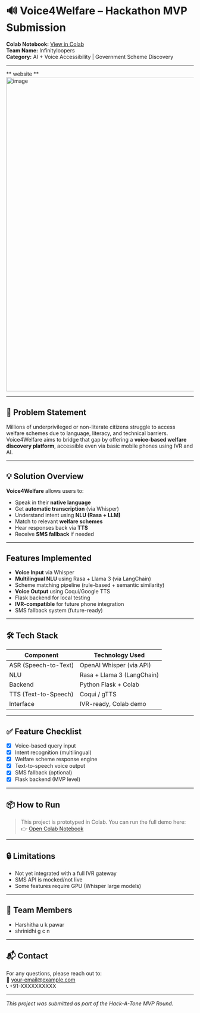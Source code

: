# 🔊 Voice4Welfare – Hackathon MVP Submission

**Colab Notebook:** [View in Colab](https://colab.research.google.com/drive/1n4T4s7HiUmdA8D-FlWOBe0_fmt-9itIf?usp=sharing )  
**Team Name:** Infinityloopers  
**Category:** AI + Voice Accessibility | Government Scheme Discovery

---
** website **
<img width="1902" height="845" alt="image" src="https://github.com/user-attachments/assets/781da3ee-df20-46da-9bff-f79fa7f5620f" />


---

## 🧠 Problem Statement

Millions of underprivileged or non-literate citizens struggle to access welfare schemes due to language, literacy, and technical barriers. Voice4Welfare aims to bridge that gap by offering a **voice-based welfare discovery platform**, accessible even via basic mobile phones using IVR and AI.

---

## 💡 Solution Overview

**Voice4Welfare** allows users to:
- Speak in their **native language**
- Get **automatic transcription** (via Whisper)
- Understand intent using **NLU (Rasa + LLM)**
- Match to relevant **welfare schemes**
- Hear responses back via **TTS**
- Receive **SMS fallback** if needed

---

##  Features Implemented

- **Voice Input** via Whisper
-  **Multilingual NLU** using Rasa + Llama 3 (via LangChain)
-  Scheme matching pipeline (rule-based + semantic similarity)
-  **Voice Output** using Coqui/Google TTS
-  Flask backend for local testing
- **IVR-compatible** for future phone integration
- SMS fallback system (future-ready)

---


## 🛠️ Tech Stack

| Component        | Technology Used            |
|------------------|----------------------------|
| ASR (Speech-to-Text) | OpenAI Whisper (via API) |
| NLU              | Rasa + Llama 3 (LangChain) |
| Backend          | Python Flask + Colab       |
| TTS (Text-to-Speech) | Coqui / gTTS            |
| Interface        | IVR-ready, Colab demo      |

---

## ✅ Feature Checklist

- [x] Voice-based query input
- [x] Intent recognition (multilingual)
- [x] Welfare scheme response engine
- [x] Text-to-speech voice output
- [x] SMS fallback (optional)
- [x] Flask backend (MVP level)

---

## 📦 How to Run

> This project is prototyped in Colab. You can run the full demo here:  
👉 [Open Colab Notebook](https://colab.research.google.com/drive/1n4T4s7HiUmdA8D-FlWOBe0_fmt-9itIf?usp=sharing)

---

## 🔒 Limitations

- Not yet integrated with a full IVR gateway
- SMS API is mocked/not live
- Some features require GPU (Whisper large models)

---

## 👥 Team Members

- Harshitha u k pawar
- shrinidhi g c n

---

## 📬 Contact

For any questions, please reach out to:  
📧 your-email@example.com  
📞 +91-XXXXXXXXXX

---

_This project was submitted as part of the Hack-A-Tone MVP Round._

